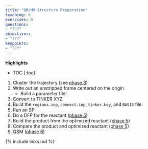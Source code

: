 ```yaml
---
title: "QM/MM Structure Preparation"
teaching: 0
exercises: 0
questions:
- "???"
objectives:
- "???"
keypoints:
- "???"
---
```


**Highlights**
* TOC
{:toc}

1. Cluster the trajectory (see [phase 3](03-MD-cluster/index.html))
2. Write out an unstripped frame centered on the origin
    - Build a parameter file!
3. Convert to TINKER XYZ
4. Build the `regions.inp`, `connect.inp`, `tinker.key`, and `BASIS` file.
5. Run an SP
6. Do a DFP for the reactant ([phase 5](05-DFP-prods/index.html))
7. Build the product from the optimized reactant ([phase 5](05-DFP-prods/index.html))
8. Compare the product and optimized reactant ([phase 5](05-DFP-prods/index.html))
9. QSM ([phase 6](06-QSM/index.html))

{% include links.md %}
